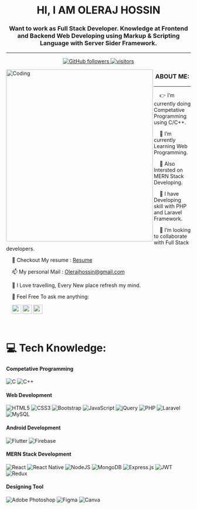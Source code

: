 <h1 align="center">HI, I AM OLERAJ HOSSIN</h1>
<h3 align="center">Want to work as Full Stack Developer. Knowledge at Frontend and Backend Web Developing using Markup & Scripting Language with Server Sider Framework.</h3><hr>
<p align="center">
  <a href="https://github.com/oleraj09?tab=followers">
    <img alt="GitHub followers" src="https://img.shields.io/github/followers/oleraj09?color=green&logo=github">
  </a>
  <a href="https://github.com/oleraj09/">
    <img src="https://komarev.com/ghpvc/?username=oleraj09" alt="visitors" />
  </a>

</p>
<img align="left" alt="Coding" width="400" height="470" src="https://cdn.dribbble.com/users/1162077/screenshots/5403918/focus-animation.gif">

   <h3 align="center">ABOUT ME: </h3><hr>
   <p align="left">
  
   &nbsp; &nbsp; 👉 I’m currently doing Competative Programming using C/C++.
  
   &nbsp; &nbsp; 💞️ I’m currently Learning Web Programming.

   &nbsp; &nbsp; 🌱 Also Intersted on MERN Stack Developing.
  
   &nbsp; &nbsp; 💬 I have Developing skill with PHP and Laravel Framework.
  
   &nbsp; &nbsp; 👯 I’m looking to collaborate with Full Stack developers.
   
   &nbsp; &nbsp; 👯 Checkout My resume : [Resume](https://github.com/Oleraj09/Oleraj09/blob/master/Oleraj.pdf)
         
   &nbsp; &nbsp; 📫 My personal Mail   : Olerajhossin@gmail.com
         
   &nbsp; &nbsp; 🔭 I Love travelling, Every New place refresh my mind.
  
   &nbsp; &nbsp; 💬 Feel Free To ask me anything: 
   
  &nbsp; &nbsp;   <a href="https://www.linkedin.com/in/oleraj-hossin-2b8b5a19a">
  <img src="https://img.shields.io/badge/linkedin-%230077B5.svg?&style=for-the-badge&logo=linkedin&logoColor=white" height=25></a> 
  <a href="https://www.facebook.com/oleraj.hossin">
  <img src="https://img.shields.io/badge/Facebook-1877F2?style=for-the-badge&logo=facebook&logoColor=white" height=25></a>
  <a href="https://twitter.com/mondoloz">
  <img src="https://img.shields.io/badge/twitter-%231DA1F2.svg?&style=for-the-badge&logo=twitter&logoColor=white" height=25></a> 
  </p>
   
<br>

# 💻 Tech Knowledge:
<h4 align="left">Competative Programming</h4>

![C](https://img.shields.io/badge/c-%2300599C.svg?style=for-the-badge&logo=c&logoColor=white) 
![C++](https://img.shields.io/badge/c++-%2300599C.svg?style=for-the-badge&logo=c%2B%2B&logoColor=white) 
<br>
<h4 align="left">Web Development</h4>

![HTML5](https://img.shields.io/badge/html5-%23E34F26.svg?style=for-the-badge&logo=html5&logoColor=white) 
![CSS3](https://img.shields.io/badge/css3-%231572B6.svg?style=for-the-badge&logo=css3&logoColor=white) 
![Bootstrap](https://img.shields.io/badge/bootstrap-%23563D7C.svg?style=for-the-badge&logo=bootstrap&logoColor=white) 
![JavaScript](https://img.shields.io/badge/javascript-%23323330.svg?style=for-the-badge&logo=javascript&logoColor=%23F7DF1E) 
![jQuery](https://img.shields.io/badge/jquery-%230769AD.svg?style=for-the-badge&logo=jquery&logoColor=white)
![PHP](https://img.shields.io/badge/php-%23777BB4.svg?style=for-the-badge&logo=php&logoColor=white) 
![Laravel](https://img.shields.io/badge/laravel-%23FF2D20.svg?style=for-the-badge&logo=laravel&logoColor=white) 
![MySQL](https://img.shields.io/badge/mysql-%2300f.svg?style=for-the-badge&logo=mysql&logoColor=white) 
<br>
<h4 align="left">Android Development</h4>

![Flutter](https://img.shields.io/badge/Flutter-%2302569B.svg?style=for-the-badge&logo=Flutter&logoColor=white) 
![Firebase](https://img.shields.io/badge/firebase-%23039BE5.svg?style=for-the-badge&logo=firebase) 
<br>

<h4 align="left">MERN Stack Development</h4>

![React](https://img.shields.io/badge/react-%2320232a.svg?style=for-the-badge&logo=react&logoColor=%2361DAFB) 
![React Native](https://img.shields.io/badge/react_native-%2320232a.svg?style=for-the-badge&logo=react&logoColor=%2361DAFB) 
![NodeJS](https://img.shields.io/badge/node.js-6DA55F?style=for-the-badge&logo=node.js&logoColor=white) 
![MongoDB](https://img.shields.io/badge/MongoDB-%234ea94b.svg?style=for-the-badge&logo=mongodb&logoColor=white) 
![Express.js](https://img.shields.io/badge/express.js-%23404d59.svg?style=for-the-badge&logo=express&logoColor=%2361DAFB)
![JWT](https://img.shields.io/badge/JWT-black?style=for-the-badge&logo=JSON%20web%20tokens) 
![Redux](https://img.shields.io/badge/redux-%23593d88.svg?style=for-the-badge&logo=redux&logoColor=white) 
<br>
<h4 align="left">Designing Tool</h4>

![Adobe Photoshop](https://img.shields.io/badge/adobephotoshop-%2331A8FF.svg?style=for-the-badge&logo=adobephotoshop&logoColor=white)
![Figma](https://img.shields.io/badge/figma-%23F24E1E.svg?style=for-the-badge&logo=figma&logoColor=white)
![Canva](https://img.shields.io/badge/Canva-%2300C4CC.svg?style=for-the-badge&logo=Canva&logoColor=white) 



